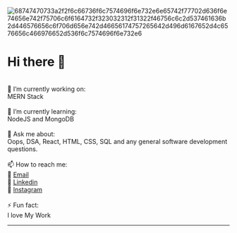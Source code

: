 ![68747470733a2f2f6c66736f6c7574696f6e732e6e65742f77702d636f6e74656e742f75706c6f6164732f323032312f31322f46756c6c2d537461636b2d446576656c6f706d656e742d46656174757265642d496d6167652d4c6576656c466976652d536f6c7574696f6e732e6](https://github.com/goyankabhushan/goyankabhushan/assets/122682007/fc54c789-2fda-43ca-b0c0-49433beac865)


<h1>Hi there 👋</h1>
<br />
🔭 I’m currently working on:
<br />
MERN Stack
<br />
<br />
🌱 I’m currently learning:<br />
NodeJS and MongoDB
<br />
<br />
💬 Ask me about:<br />
Oops, DSA, React, HTML, CSS, SQL and any general software development questions.
  <br />
  <br />
📫 How to reach me:<br />
📧 <a href="mailto:email@goyankabhushan@gmail.com? subject=subject text"> Email </a>
<br />
🔗 <a href="https://www.linkedin.com/in/bhushan-goyanka-7b03a821b/"> Linkedin </a>
<br />
🔗 <a href="https://www.instagram.com/bhushan_goyanka/"> Instagram </a>
<br />
<br />
⚡ Fun fact:<br />
I love My Work
<hr>


<!-- Please don't remove this: Grab your social icons from https://github.com/carlsednaoui/gitsocial -->


<!--
**goyankabhushan/goyankabhushan** is a ✨ _special_ ✨ repository because its `README.md` (this file) appears on your GitHub profile.

Here are some ideas to get you started:


- 
-->
